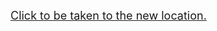 <font size='4'><a href='http://ejml.org/wiki/index.php?title=Frequently_Asked_Questions'>Click to be taken to the new location.</a></font>